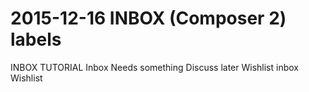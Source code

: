 # 2015-12-16 INBOX (Composer 2) labels

INBOX TUTORIAL
Inbox
Needs something
Discuss later
Wishlist inbox
Wishlist
